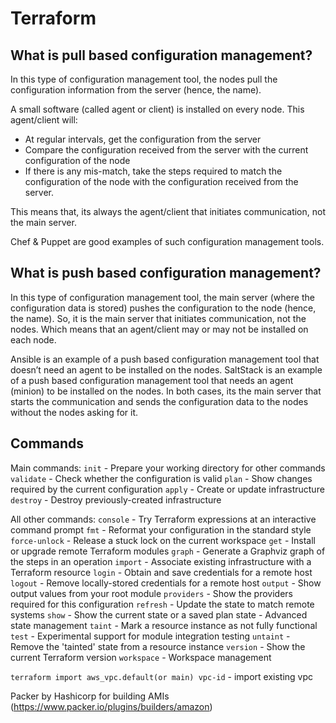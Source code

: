 # Terraform

## What is pull based configuration management?

In this type of configuration management tool, the nodes pull the configuration information from the server (hence, the name).

A small software (called agent or client) is installed on every node. This agent/client will:

- At regular intervals, get the configuration from the server
- Compare the configuration received from the server with the current configuration of the node
- If there is any mis-match, take the steps required to match the configuration of the node with the configuration received from the server.

This means that, its always the agent/client that initiates communication, not the main server.

Chef & Puppet are good examples of such configuration management tools.

## What is push based configuration management?

In this type of configuration management tool, the main server (where the configuration data is stored) pushes the configuration to the node (hence, the name). So, it is the main server that initiates communication, not the nodes. Which means that an agent/client may or may not be installed on each node.

Ansible is an example of a push based configuration management tool that doesn’t need an agent to be installed on the nodes. SaltStack is an example of a push based configuration management tool that needs an agent (minion) to be installed on the nodes. In both cases, its the main server that starts the communication and sends the configuration data to the nodes without the nodes asking for it.

## Commands

Main commands:
`init` - Prepare your working directory for other commands
`validate` - Check whether the configuration is valid
`plan` - Show changes required by the current configuration
`apply` - Create or update infrastructure
`destroy` - Destroy previously-created infrastructure

All other commands:
`console` - Try Terraform expressions at an interactive command prompt
`fmt` - Reformat your configuration in the standard style
`force-unlock` - Release a stuck lock on the current workspace
`get` - Install or upgrade remote Terraform modules
`graph` - Generate a Graphviz graph of the steps in an operation
`import` - Associate existing infrastructure with a Terraform resource
`login` - Obtain and save credentials for a remote host
`logout` - Remove locally-stored credentials for a remote host
`output` - Show output values from your root module
`providers` - Show the providers required for this configuration
`refresh` - Update the state to match remote systems
`show` - Show the current state or a saved plan
state - Advanced state management
`taint` - Mark a resource instance as not fully functional
`test` - Experimental support for module integration testing
`untaint` - Remove the 'tainted' state from a resource instance
`version` - Show the current Terraform version
`workspace` - Workspace management

`terraform import aws_vpc.default(or main) vpc-id` - import existing vpc

Packer by Hashicorp for building AMIs (https://www.packer.io/plugins/builders/amazon)
